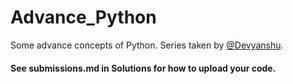 # Advance_Python

Some advance concepts of Python. Series taken by [@Devyanshu](https://github.com/Devyanshu).

#### See submissions.md in Solutions for how to upload your code.
